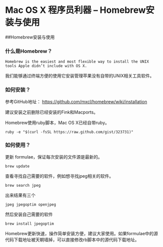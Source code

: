 Mac OS X 程序员利器 – Homebrew安装与使用
========================================

##Homebrew安装与使用

### 什么是Homebrew？

`Homebrew is the easiest and most flexible way to install the UNIX tools Apple didn’t include with OS X.`

我们能够通过终端方便的使用它安装管理苹果没有自带的UNIX相关工具软件。

### 如何安装？

参考GitHub地址： https://github.com/mxcl/homebrew/wiki/installation

建议安装之前删除已经安装的Fink和Macports。

Homebrew使用ruby脚本，Mac OS X已经自带ruby。

    ruby -e "$(curl -fsSL https://raw.github.com/gist/323731)"

### 如何使用？

更新 formulae，保证每次安装的文件源是最新的。

    brew update

查看寻找自己需要的软件，例如想寻找jpeg相关的软件。

    brew search jpeg

出来结果有三个

    jpeg jpegoptim openjpeg

然后安装自己需要的软件

    brew install jpegoptim

Homebrew更新快速，操作简单安装方便，建议大家使用。如果formulae中的源代码下载地址被天朝墙掉，可以直接修改rb脚本中的源代码下载地址。
